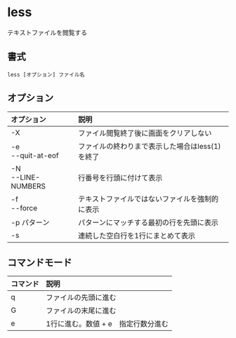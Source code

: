 # less

テキストファイルを閲覧する

## 書式

```
less [オプション] ファイル名
```

## オプション

|オプション|説明|
|:--|:--|
|-X|ファイル閲覧終了後に画面をクリアしない|
|-e<br> --quit-at-eof|ファイルの終わりまで表示した場合はless(1)を終了|
|-N<br> --LINE-NUMBERS|行番号を行頭に付けて表示|
|-f<br> --force|テキストファイルではないファイルを強制的に表示|
|-p パターン|パターンにマッチする最初の行を先頭に表示|
|-s|連続した空白行を1行にまとめて表示|


## コマンドモード

|コマンド|説明|
|:--|:--|
|q|ファイルの先頭に進む|
|G|ファイルの末尾に進む|
|e|1行に進む。数値 + e　指定行数分進む|
